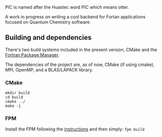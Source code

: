 
PIC is named after the Huastec word PIC which means otter.

A work in progress on writing a cool backend for Fortan applications focused on Quantum Chemistry software.

## Building and dependencies

There's two build systems included in the present version, CMake and the [Fortran Package Manager](https://fpm.fortran-lang.org/index.html).

The dependencies of the project are, as of now, CMake (if using cmake), MPI, OpenMP, and a BLAS/LAPACK library.

### CMake

```
mkdir build
cd build
cmake ../
make -j
```

### FPM

Install the FPM following the [instructions](https://fpm.fortran-lang.org/install/index.html#install) and then simply: `fpm build`
